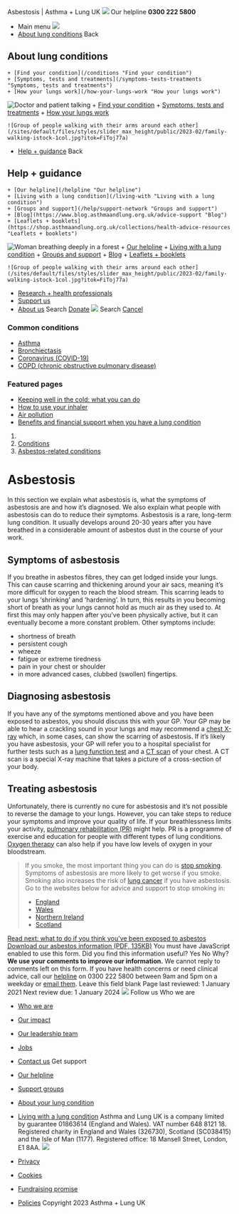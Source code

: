 
Asbestosis | Asthma + Lung UK
 [![](/themes/custom/asthma-lung-uk/images/aluk-logo.png)](/ "Homepage")
 Our helpline **0300 222 5800**
* Main menu
![](/wingsuit/asthma-lung-uk/images/aluk-logo.png)
* [About lung conditions](#about "About lung conditions")
 Back
 
## About lung conditions
	+ [Find your condition](/conditions "Find your condition")
	+ [Symptoms, tests and treatments](/symptoms-tests-treatments "Symptoms, tests and treatments")
	+ [How your lungs work](/how-your-lungs-work "How your lungs work")
![Doctor and patient talking](/sites/default/files/styles/slider_max_height/public/2023-02/119589.jpg?itok=IfMKqhqJ)
	+ [Find your condition](/conditions)
	+ [Symptoms, tests and treatments](/symptoms-tests-treatments)
	+ [How your lungs work](/how-your-lungs-work)
	
	
	![Group of people walking with their arms around each other](/sites/default/files/styles/slider_max_height/public/2023-02/family-walking-istock-1col.jpg?itok=FiToj77a)
* [Help + guidance](#get-support "Help + guidance")
 Back
 
## Help + guidance
	+ [Our helpline](/helpline "Our helpline")
	+ [Living with a lung condition](/living-with "Living with a lung condition")
	+ [Groups and support](/help/support-network "Groups and support")
	+ [Blog](https://www.blog.asthmaandlung.org.uk/advice-support "Blog")
	+ [Leaflets + booklets](https://shop.asthmaandlung.org.uk/collections/health-advice-resources "Leaflets + booklets")
![Woman breathing deeply in a forest](/sites/default/files/styles/slider_max_height/public/2023-02/A%2BLUK%20Generic73.jpg?itok=IY-jWei3)
	+ [Our helpline](/helpline)
	+ [Living with a lung condition](/living-with)
	+ [Groups and support](/help/support-network)
	+ [Blog](https://www.blog.asthmaandlung.org.uk/advice-support)
	+ [Leaflets + booklets](https://shop.asthmaandlung.org.uk/collections/health-advice-resources "Leaflets and booklets about lung conditions")
	
	
	![Group of people walking with their arms around each other](/sites/default/files/styles/slider_max_height/public/2023-02/family-walking-istock-1col.jpg?itok=FiToj77a)
* [Research + health professionals](/research-health-professionals "Research + health professionals")
* [Support us](/support-us "Support us")
* [About us](/about-us "About us")
Search
[Donate](https://action.asthmaandlung.org.uk/page/99720/donate/1?ea_tracking_id=General_WebsiteALUK_Header_Regular "Donate") 
 [![](/themes/custom/asthma-lung-uk/images/aluk-logo.png)](/ "Homepage")
Search
[Cancel](#)
### Common conditions
* [Asthma](/conditions/asthma)
* [Bronchiectasis](/conditions/bronchiectasis)
* [Coronavirus (COVID-19)](/conditions/coronavirus)
* [COPD (chronic obstructive pulmonary disease)](/conditions/copd-chronic-obstructive-pulmonary-disease)
### Featured pages
* [Keeping well in the cold: what you can do](/living-with/cold-weather)
* [How to use your inhaler](/living-with/inhaler-videos)
* [Air pollution](/living-with/air-pollution)
* [Benefits and financial support when you have a lung condition](/living-with/benefits)
1. 
3. [Conditions](/conditions)
5. [Asbestos-related conditions](/conditions/asbestos-related-conditions)
# Asbestosis
In this section we explain what asbestosis is, what the symptoms of asbestosis are and how it’s diagnosed. We also explain what people with asbestosis can do to reduce their symptoms.
Asbestosis is a rare, long-term lung condition. It usually develops around 20-30 years after you have breathed in a considerable amount of asbestos dust in the course of your work.
## Symptoms of asbestosis
If you breathe in asbestos fibres, they can get lodged inside your lungs. This can cause scarring and thickening around your air sacs, meaning it’s more difficult for oxygen to reach the blood stream. This scarring leads to your lungs ‘shrinking’ and ‘hardening’. In turn, this results in you becoming short of breath as your lungs cannot hold as much air as they used to. At first this may only happen after you’ve been physically active, but it can eventually become a more constant problem.
Other symptoms include:
* shortness of breath
* persistent cough
* wheeze
* fatigue or extreme tiredness
* pain in your chest or shoulder
* in more advanced cases, clubbed (swollen) fingertips.
## Diagnosing asbestosis
If you have any of the symptoms mentioned above and you have been exposed to asbestos, you should discuss this with your GP. Your GP may be able to hear a crackling sound in your lungs and may recommend a [chest X-ray](https://www.blf.org.uk/support-for-you/breathing-tests/imaging-scans#x-ray) which, in some cases, can show the scarring of asbestosis. If it’s likely you have asbestosis, your GP will refer you to a hospital specialist for further tests such as a [lung function test](https://www.blf.org.uk/support-for-you/breathing-tests) and a [CT scan](https://www.blf.org.uk/support-for-you/breathing-tests/imaging-scans#ct-scan) of your chest. A CT scan is a special X-ray machine that takes a picture of a cross-section of your body.
## Treating asbestosis
Unfortunately, there is currently no cure for asbestosis and it’s not possible to reverse the damage to your lungs. However, you can take steps to reduce your symptoms and improve your quality of life.
If your breathlessness limits your activity, [pulmonary rehabilitation (PR)](https://www.blf.org.uk/support-for-you/keep-active/pulmonary-rehabilitation) might help. PR is a programme of exercise and education for people with different types of lung conditions. [Oxygen therapy](https://www.blf.org.uk/support-for-you/oxygen) can also help if you have low levels of oxygen in your bloodstream.
> If you smoke, the most important thing you can do is [stop smoking](https://www.blf.org.uk/support-for-you/smoking). Symptoms of asbestosis are more likely to get worse if you smoke. Smoking also increases the risk of [lung cancer](https://www.blf.org.uk/support-for-you/lung-cancer) if you have asbestosis. Go to the websites below for advice and support to stop smoking in:
> 
> 
> * [England](https://www.nhs.uk/better-health/quit-smoking/)
> * [Wales](https://www.helpmequit.wales/)
> * [Northern Ireland](https://www.stopsmokingni.info/)
> * [Scotland](https://www.nhsinform.scot/healthy-living/stopping-smoking)
> 
[Read next: what to do if you think you've been exposed to asbestos](https://www.blf.org.uk/support-for-you/asbestos-related-conditions/ive-been-exposed)
[Download our asbestos information (PDF, 135KB)](https://www.blf.org.uk/sites/default/files/Abestos_and_your_lungs_V4_downloadable_PDF.pdf)
You must have JavaScript enabled to use this form.
Did you find this information useful?
Yes
No
Why?
**We use your comments to improve our information.** We cannot reply to comments left on this form. If you have health concerns or need clinical advice, call our [helpline](/helpline) on 0300 222 5800 between 9am and 5pm on a weekday or [email them](/helpline).
Leave this field blank
Page last reviewed: 
1 January 2021
Next review due: 
1 January 2024
 [![](/sites/default/files/2023-01/footer-logo%20%281%29.png)](/ "Homepage")
Follow us
 Who we are
 
* [Who we are](/about-us/who-we-are)
* [Our impact](/about-us/our-impact)
* [Our leadership team](/about-us/our-leadership-team)
* [Jobs](/work-us)
* [Contact us](/about-us/contact-us)
 Get support
 
* [Our helpline](/helpline)
* [Support groups](/help/support-network)
* [About your lung condition](/conditions)
* [Living with a lung condition](/living-with)
Asthma and Lung UK is a company limited by guarantee 01863614 (England and Wales). VAT number 648 8121 18.
Registered charity in England and Wales (326730), Scotland (SC038415) and the Isle of Man (1177). Registered office: 18 Mansell Street, London, E1 8AA.
[![](/sites/default/files/2023-01/reg-logo%20%281%29.png)](https://www.fundraisingregulator.org.uk)
![]()
![]()
* [Privacy](/privacy-policy)
* [Cookies](/cookies-how-we-use-them)
* [Fundraising promise](/fundraising-promise)
* [Policies](/about-us/policies)
 Copyright 2023 Asthma + Lung UK
 
